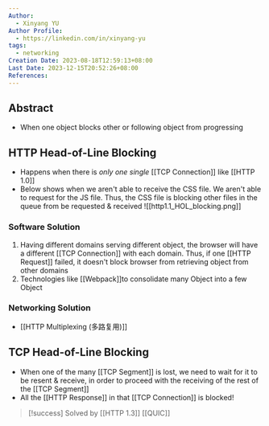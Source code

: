 ```yaml
---
Author:
  - Xinyang YU
Author Profile:
  - https://linkedin.com/in/xinyang-yu
tags:
  - networking
Creation Date: 2023-08-18T12:59:13+08:00
Last Date: 2023-12-15T20:52:26+08:00
References: 
---
```

## Abstract
- When one object blocks other or following object from progressing 


## HTTP Head-of-Line Blocking
- Happens when there is *only one single* [[TCP Connection]] like [[HTTP 1.0]]
- Below shows when we aren't able to receive the CSS file. We aren't able to request for the JS file. Thus, the CSS file is blocking other files in the queue from be requested & received
![[http1.1_HOL_blocking.png]]

### Software Solution
1. Having different domains serving different object, the browser will have a different [[TCP Connection]] with each domain. Thus, if one [[HTTP Request]] failed, it doesn't block browser from retrieving object from other domains
2. Technologies like [[Webpack]]to consolidate many Object into a few Object
### Networking Solution
-  [[HTTP Multiplexing (多路复用)]]



## TCP Head-of-Line Blocking
- When one of the many [[TCP Segment]] is lost, we need to wait for it to be resent & receive, in order to proceed with the receiving of the rest of the [[TCP Segment]]
- All the [[HTTP Response]] in that [[TCP Connection]] is blocked!

>[!success] Solved by [[HTTP 1.3]] [[QUIC]]
